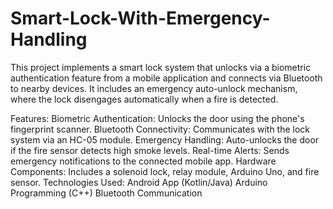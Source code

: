 # Smart-Lock-With-Emergency-Handling
This project implements a smart lock system that unlocks via a biometric authentication feature from a mobile application and connects via Bluetooth to nearby devices. It includes an emergency auto-unlock mechanism, where the lock disengages automatically when a fire is detected.

Features:
Biometric Authentication: Unlocks the door using the phone's fingerprint scanner.
Bluetooth Connectivity: Communicates with the lock system via an HC-05 module.
Emergency Handling: Auto-unlocks the door if the fire sensor detects high smoke levels.
Real-time Alerts: Sends emergency notifications to the connected mobile app.
Hardware Components: Includes a solenoid lock, relay module, Arduino Uno, and fire sensor.
Technologies Used:
Android App (Kotlin/Java)
Arduino Programming (C++)
Bluetooth Communication
